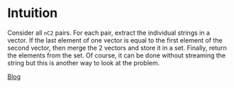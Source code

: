 # Intuition
Consider all `nC2` pairs. For each pair, extract the individual strings in a vector. If the last element of one vector is equal to the first element of the second vector, then merge the 2 vectors and store it in a set. Finally, return the elements from the set. Of course, it can be done without streaming the string but this is another way to look at the problem.


[Blog](https://leetcode.com/problems/before-and-after-puzzle/discuss/376910/A-Novel-Method-using-StringStream-C%2B%2B-Explained)
